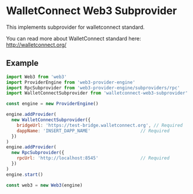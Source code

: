 # WalletConnect Web3 Subprovider

This implements subprovider for walletconnect standard.

You can read more about WalletConnect standard here: http://walletconnect.org/

## Example

```js
import Web3 from 'web3'
import ProviderEngine from 'web3-provider-engine'
import RpcSubprovider from 'web3-provider-engine/subproviders/rpc'
import WalletConnectSubprovider from 'walletconnect-web3-subprovider'

const engine = new ProviderEngine()

engine.addProvider(
  new WalletConnectSubprovider({
    bridgeUrl: 'https://test-bridge.walletconnect.org', // Required
    dappName: 'INSERT_DAPP_NAME'                   // Required
  })
)
engine.addProvider(
  new RpcSubprovider({
    rpcUrl: 'http://localhost:8545'                // Required
  })
)
engine.start()

const web3 = new Web3(engine)
```
